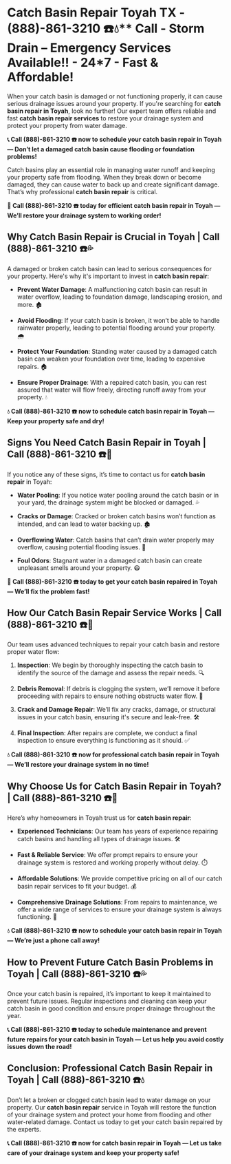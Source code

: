 # Catch Basin Repair Toyah TX - (888)-861-3210 ☎️💧** Call - Storm Drain – Emergency Services Available!! - 24*7 - Fast & Affordable!

When your catch basin is damaged or not functioning properly, it can cause serious drainage issues around your property. If you're searching for **catch basin repair in Toyah**, look no further! Our expert team offers reliable and fast **catch basin repair services** to restore your drainage system and protect your property from water damage.

**📞 Call (888)-861-3210 ☎️ now to schedule your catch basin repair in Toyah — Don’t let a damaged catch basin cause flooding or foundation problems!**

Catch basins play an essential role in managing water runoff and keeping your property safe from flooding. When they break down or become damaged, they can cause water to back up and create significant damage. That’s why professional **catch basin repair** is critical.

**🚨 Call (888)-861-3210 ☎️ today for efficient catch basin repair in Toyah — We’ll restore your drainage system to working order!**

## **Why Catch Basin Repair is Crucial in Toyah | Call (888)-861-3210 ☎️💦**

A damaged or broken catch basin can lead to serious consequences for your property. Here's why it's important to invest in **catch basin repair**:

- **Prevent Water Damage**: A malfunctioning catch basin can result in water overflow, leading to foundation damage, landscaping erosion, and more. 🏚️
- **Avoid Flooding**: If your catch basin is broken, it won’t be able to handle rainwater properly, leading to potential flooding around your property. 🌧️
- **Protect Your Foundation**: Standing water caused by a damaged catch basin can weaken your foundation over time, leading to expensive repairs. 🏠
- **Ensure Proper Drainage**: With a repaired catch basin, you can rest assured that water will flow freely, directing runoff away from your property. 💧

**💧 Call (888)-861-3210 ☎️ now to schedule catch basin repair in Toyah — Keep your property safe and dry!**

## **Signs You Need Catch Basin Repair in Toyah | Call (888)-861-3210 ☎️🔧**

If you notice any of these signs, it’s time to contact us for **catch basin repair** in Toyah:

- **Water Pooling**: If you notice water pooling around the catch basin or in your yard, the drainage system might be blocked or damaged. 💦
- **Cracks or Damage**: Cracked or broken catch basins won’t function as intended, and can lead to water backing up. 🏚️
- **Overflowing Water**: Catch basins that can’t drain water properly may overflow, causing potential flooding issues. 🚨
- **Foul Odors**: Stagnant water in a damaged catch basin can create unpleasant smells around your property. 😷

**🚨 Call (888)-861-3210 ☎️ today to get your catch basin repaired in Toyah — We’ll fix the problem fast!**

## **How Our Catch Basin Repair Service Works | Call (888)-861-3210 ☎️🔧**

Our team uses advanced techniques to repair your catch basin and restore proper water flow:

1. **Inspection**: We begin by thoroughly inspecting the catch basin to identify the source of the damage and assess the repair needs. 🔍
2. **Debris Removal**: If debris is clogging the system, we’ll remove it before proceeding with repairs to ensure nothing obstructs water flow. 🍂
3. **Crack and Damage Repair**: We’ll fix any cracks, damage, or structural issues in your catch basin, ensuring it's secure and leak-free. 🛠️
4. **Final Inspection**: After repairs are complete, we conduct a final inspection to ensure everything is functioning as it should. ✅

**💧 Call (888)-861-3210 ☎️ now for professional catch basin repair in Toyah — We’ll restore your drainage system in no time!**

## **Why Choose Us for Catch Basin Repair in Toyah? | Call (888)-861-3210 ☎️🌟**

Here’s why homeowners in Toyah trust us for **catch basin repair**:

- **Experienced Technicians**: Our team has years of experience repairing catch basins and handling all types of drainage issues. 🛠️
- **Fast & Reliable Service**: We offer prompt repairs to ensure your drainage system is restored and working properly without delay. ⏱️
- **Affordable Solutions**: We provide competitive pricing on all of our catch basin repair services to fit your budget. 💰
- **Comprehensive Drainage Solutions**: From repairs to maintenance, we offer a wide range of services to ensure your drainage system is always functioning. 🔧

**💧 Call (888)-861-3210 ☎️ now to schedule your catch basin repair in Toyah — We’re just a phone call away!**

## **How to Prevent Future Catch Basin Problems in Toyah | Call (888)-861-3210 ☎️💦**

Once your catch basin is repaired, it’s important to keep it maintained to prevent future issues. Regular inspections and cleaning can keep your catch basin in good condition and ensure proper drainage throughout the year.

**📞 Call (888)-861-3210 ☎️ today to schedule maintenance and prevent future repairs for your catch basin in Toyah — Let us help you avoid costly issues down the road!**

## **Conclusion: Professional Catch Basin Repair in Toyah | Call (888)-861-3210 ☎️💧**

Don’t let a broken or clogged catch basin lead to water damage on your property. Our **catch basin repair** service in Toyah will restore the function of your drainage system and protect your home from flooding and other water-related damage. Contact us today to get your catch basin repaired by the experts.

**📞 Call (888)-861-3210 ☎️ now for catch basin repair in Toyah — Let us take care of your drainage system and keep your property safe!**
